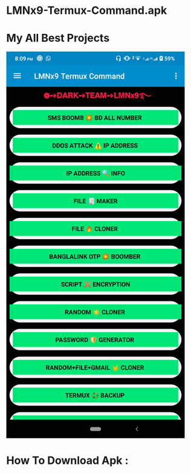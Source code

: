 # LMNx9-Termux-Command.apk
# My All Best Projects
![logi](https://github.com/LMNx9-JOHNY/LMNx9-Termux-Command.apk/blob/main/Screenshot_20231115-200911.png)

# How To Download Apk :
 
